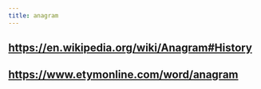 ```yaml
---
title: anagram
---
```


## https://en.wikipedia.org/wiki/Anagram#History

## https://www.etymonline.com/word/anagram
